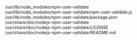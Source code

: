 /usr/lib/node\_modules/npm-user-validate  
/usr/lib/node\_modules/npm-user-validate/npm-user-validate.js  
/usr/lib/node\_modules/npm-user-validate/package.json  
/usr/share/doc/nodejs-npm-user-validate  
/usr/share/doc/nodejs-npm-user-validate/LICENSE  
/usr/share/doc/nodejs-npm-user-validate/README.md  
